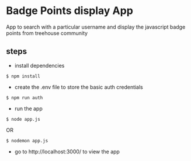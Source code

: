 # Badge Points display App

App to search with a particular username and display the javascript badge points from treehouse community

## steps
- install dependencies

```$ npm install ```

- create the .env file to store the basic auth credentials

```$ npm run auth```

- run the app

```$ node app.js```

OR

```$ nodemon app.js```

- go to http://localhost:3000/ to view the app